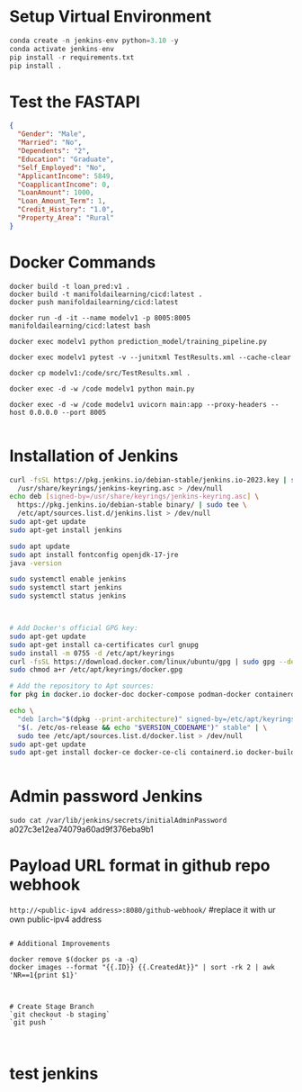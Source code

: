 # Setup Virtual Environment

```python
conda create -n jenkins-env python=3.10 -y
conda activate jenkins-env
pip install -r requirements.txt
pip install .
```

# Test the FASTAPI

```json
{
  "Gender": "Male",
  "Married": "No",
  "Dependents": "2",
  "Education": "Graduate",
  "Self_Employed": "No",
  "ApplicantIncome": 5849,
  "CoapplicantIncome": 0,
  "LoanAmount": 1000,
  "Loan_Amount_Term": 1,
  "Credit_History": "1.0",
  "Property_Area": "Rural"
}
```

# Docker Commands

```
docker build -t loan_pred:v1 .
docker build -t manifoldailearning/cicd:latest .
docker push manifoldailearning/cicd:latest

docker run -d -it --name modelv1 -p 8005:8005 manifoldailearning/cicd:latest bash

docker exec modelv1 python prediction_model/training_pipeline.py

docker exec modelv1 pytest -v --junitxml TestResults.xml --cache-clear

docker cp modelv1:/code/src/TestResults.xml .

docker exec -d -w /code modelv1 python main.py

docker exec -d -w /code modelv1 uvicorn main:app --proxy-headers --host 0.0.0.0 --port 8005


```

# Installation of Jenkins

```bash
curl -fsSL https://pkg.jenkins.io/debian-stable/jenkins.io-2023.key | sudo tee \
  /usr/share/keyrings/jenkins-keyring.asc > /dev/null
echo deb [signed-by=/usr/share/keyrings/jenkins-keyring.asc] \
  https://pkg.jenkins.io/debian-stable binary/ | sudo tee \
  /etc/apt/sources.list.d/jenkins.list > /dev/null
sudo apt-get update
sudo apt-get install jenkins

sudo apt update
sudo apt install fontconfig openjdk-17-jre
java -version

sudo systemctl enable jenkins
sudo systemctl start jenkins
sudo systemctl status jenkins
```

`
`

```bash
# Add Docker's official GPG key:
sudo apt-get update
sudo apt-get install ca-certificates curl gnupg
sudo install -m 0755 -d /etc/apt/keyrings
curl -fsSL https://download.docker.com/linux/ubuntu/gpg | sudo gpg --dearmor -o /etc/apt/keyrings/docker.gpg
sudo chmod a+r /etc/apt/keyrings/docker.gpg

# Add the repository to Apt sources:
for pkg in docker.io docker-doc docker-compose podman-docker containerd runc; do sudo apt-get remove $pkg; done

echo \
  "deb [arch="$(dpkg --print-architecture)" signed-by=/etc/apt/keyrings/docker.gpg] https://download.docker.com/linux/ubuntu \
  "$(. /etc/os-release && echo "$VERSION_CODENAME")" stable" | \
  sudo tee /etc/apt/sources.list.d/docker.list > /dev/null
sudo apt-get update
sudo apt-get install docker-ce docker-ce-cli containerd.io docker-buildx-plugin docker-compose-plugin



```

# Admin password Jenkins

`sudo cat /var/lib/jenkins/secrets/initialAdminPassword`
a027c3e12ea74079a60ad9f376eba9b1

# Payload URL format in github repo webhook

`http://<public-ipv4 address>:8080/github-webhook/` #replace it with ur own public-ipv4 address

```

# Additional Improvements

docker remove $(docker ps -a -q)
docker images --format "{{.ID}} {{.CreatedAt}}" | sort -rk 2 | awk 'NR==1{print $1}'



# Create Stage Branch
`git checkout -b staging`
`git push `



```

# test jenkins
